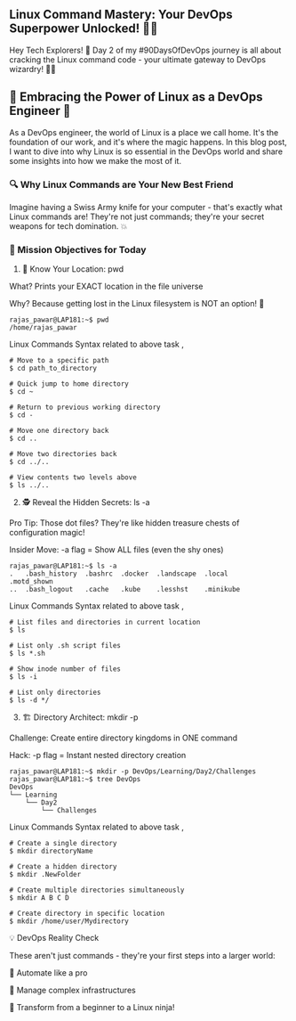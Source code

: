 ## Linux Command Mastery: Your DevOps Superpower Unlocked! 🐧🚀


Hey Tech Explorers! 👋 Day 2 of my #90DaysOfDevOps journey is all about cracking the Linux command code - your ultimate gateway to DevOps wizardry! 🧙‍♂️

## 🐧 Embracing the Power of Linux as a DevOps Engineer 🐧

As a DevOps engineer, the world of Linux is a place we call home. It's the foundation of our work, and it's where the magic happens. In this blog post, I want to dive into why Linux is so essential in the DevOps world and share some insights into how we make the most of it.

### 🔍 Why Linux Commands are Your New Best Friend

Imagine having a Swiss Army knife for your computer - that's exactly what Linux commands are! They're not just commands; they're your secret weapons for tech domination. 💥

### 🏁 Mission Objectives for Today

1. 📍 Know Your Location: pwd

What? Prints your EXACT location in the file universe

Why? Because getting lost in the Linux filesystem is NOT an option! 🧭

```
rajas_pawar@LAP181:~$ pwd
/home/rajas_pawar
```

Linux Commands Syntax related to above task ,

```
# Move to a specific path
$ cd path_to_directory

# Quick jump to home directory
$ cd ~

# Return to previous working directory
$ cd -

# Move one directory back
$ cd ..

# Move two directories back
$ cd ../..

# View contents two levels above
$ ls ../..
```
2. 🕵️ Reveal the Hidden Secrets: ls -a

Pro Tip: Those dot files? They're like hidden treasure chests of configuration magic!

Insider Move: -a flag = Show ALL files (even the shy ones)

```
rajas_pawar@LAP181:~$ ls -a
.   .bash_history  .bashrc  .docker  .landscape  .local     .motd_shown  
..  .bash_logout   .cache   .kube    .lesshst    .minikube
```
Linux Commands Syntax related to above task ,

```
# List files and directories in current location
$ ls

# List only .sh script files
$ ls *.sh

# Show inode number of files
$ ls -i

# List only directories
$ ls -d */
```

3. 🏗️ Directory Architect: mkdir -p

Challenge: Create entire directory kingdoms in ONE command

Hack: -p flag = Instant nested directory creation

```
rajas_pawar@LAP181:~$ mkdir -p DevOps/Learning/Day2/Challenges
rajas_pawar@LAP181:~$ tree DevOps
DevOps
└── Learning
    └── Day2
        └── Challenges
```
Linux Commands Syntax related to above task ,

```
# Create a single directory
$ mkdir directoryName

# Create a hidden directory
$ mkdir .NewFolder

# Create multiple directories simultaneously
$ mkdir A B C D

# Create directory in specific location
$ mkdir /home/user/Mydirectory

```

💡 DevOps Reality Check

These aren't just commands - they're your first steps into a larger world:

🚀 Automate like a pro

🔧 Manage complex infrastructures

🌈 Transform from a beginner to a Linux ninja!



